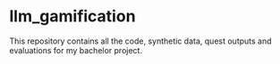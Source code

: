 # llm_gamification
This repository contains all the code, synthetic data, quest outputs and evaluations for my bachelor project.
